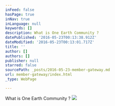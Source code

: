```yaml
---
inFeed: false
hasPage: true
inNav: true
inLanguage: null
keywords: []
description: What is One Earth Community ?
datePublished: '2016-05-23T00:13:38.912Z'
dateModified: '2016-05-23T00:13:01.717Z'
title: ''
author: []
authors: []
publisher: null
starred: false
sourcePath: _posts/2016-05-23-member-gateway.md
url: member-gateway/index.html
_type: WebPage

---
```

What is One Earth Community ?
![](https://the-grid-user-content.s3-us-west-2.amazonaws.com/195930c5-fc29-4d9b-bb7d-93ec291c4c78.png)